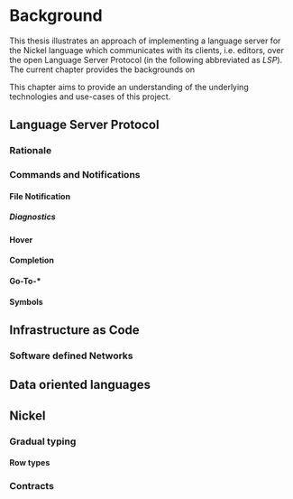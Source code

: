 # Background

This thesis illustrates an approach of implementing a language server for the Nickel language which communicates with its clients, i.e. editors, over the open Language Server Protocol (in the following abbreviated as *LSP*).
The current chapter provides the backgrounds on


This chapter aims to provide an understanding of the underlying technologies and use-cases of this project.


## Language Server Protocol

### Rationale

### Commands and Notifications

#### File Notification

##### Diagnostics

#### Hover

#### Completion

#### Go-To-\*

#### Symbols


## Infrastructure as Code

<!-- TODO: Keep? -->
### Software defined Networks

## Data oriented languages

## Nickel

### Gradual typing

#### Row types
### Contracts
